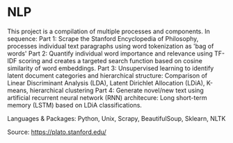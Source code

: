 # NLP

This project is a compilation of multiple processes and components.  In sequence:
Part 1: Scrape the Stanford Encyclopedia of Philosophy, processes individual text paragraphs using word tokenization as 'bag of words'
Part 2:  Quantify individual word importance and relevance using TF-IDF scoring and creates a targeted search function based on cosine similarity of word embeddings.
Part 3:  Unsupervised learning to identify latent document categories and hierarchical structure:  Comparison of Linear Discriminant Analysis (LDA), Latent Dirichlet Allocation (LDiA), K-means, hierarchical clustering
Part 4:  Generate novel/new text using artificial recurrent neural network (RNN) architecure:  Long short-term memory (LSTM) based on LDiA classifications.

Languages & Packages: Python, Unix, Scrapy, BeautifulSoup, Sklearn, NLTK

Source:  https://plato.stanford.edu/
